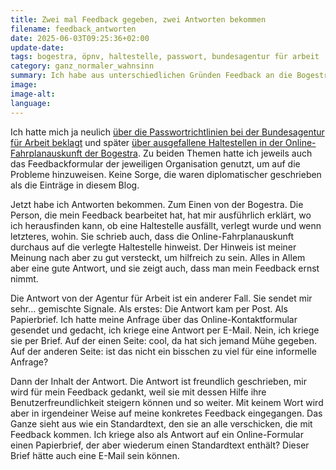 ```yaml
---
title: Zwei mal Feedback gegeben, zwei Antworten bekommen
filename: feedback_antworten
date: 2025-06-03T09:25:36+02:00
update-date:
tags: bogestra, öpnv, haltestelle, passwort, bundesagentur für arbeit
category: ganz_normaler_wahnsinn
summary: Ich habe aus unterschiedlichen Gründen Feedback an die Bogestra und die Bundesagentur für Arbeit gegeben. Jetzt habe ich Antworten erhalten.
image:
image-alt:
language:
---
```


Ich hatte mich ja neulich [über die Passwortrichtlinien bei der Bundesagentur für Arbeit beklagt](/blogposts/ba_passwortrichtlinie) und später [über ausgefallene Haltestellen in der Online-Fahrplanauskunft der Bogestra](/blogposts/verlegte_haltestelle). Zu beiden Themen hatte ich jeweils auch das Feedbackformular der jeweiligen Organisation genutzt, um auf die Probleme hinzuweisen. Keine Sorge, die waren diplomatischer geschrieben als die Einträge in diesem Blog.

Jetzt habe ich Antworten bekommen. Zum Einen von der Bogestra. Die Person, die mein Feedback bearbeitet hat, hat mir ausführlich erklärt, wo ich herausfinden kann, ob eine Haltestelle ausfällt, verlegt wurde und wenn letzteres, wohin. Sie schrieb auch, dass die Online-Fahrplanauskunft durchaus auf die verlegte Haltestelle hinweist. Der Hinweis ist meiner Meinung nach aber zu gut versteckt, um hilfreich zu sein. Alles in Allem aber eine gute Antwort, und sie zeigt auch, dass man mein Feedback ernst nimmt.

Die Antwort von der Agentur für Arbeit ist ein anderer Fall. Sie sendet mir sehr… gemischte Signale. Als erstes: Die Antwort kam per Post. Als Papierbrief. Ich hatte meine Anfrage über das Online-Kontaktformular gesendet und gedacht, ich kriege eine Antwort per E-Mail. Nein, ich kriege sie per Brief. Auf der einen Seite: cool, da hat sich jemand Mühe gegeben. Auf der anderen Seite: ist das nicht ein bisschen zu viel für eine informelle Anfrage?

Dann der Inhalt der Antwort. Die Antwort ist freundlich geschrieben, mir wird für mein Feedback gedankt, weil sie mit dessen Hilfe ihre Benutzerfreundlichkeit steigern können und so weiter. Mit keinem Wort wird aber in irgendeiner Weise auf meine konkretes Feedback eingegangen. Das Ganze sieht aus wie ein Standardtext, den sie an alle verschicken, die mit Feedback kommen. Ich kriege also als Antwort auf ein Online-Formular einen Papierbrief, der aber wiederum einen Standardtext enthält? Dieser Brief hätte auch eine E-Mail sein können. 
